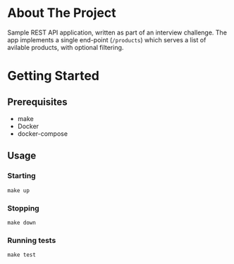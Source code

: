 # About The Project

Sample REST API application, written as part of an interview challenge.
The app implements a single end-point (`/products`) which serves a list of avilable products,
with optional filtering.

# Getting Started

## Prerequisites

- make
- Docker
- docker-compose

## Usage

### Starting

```
make up
```

### Stopping

```
make down
```

### Running tests

```
make test
```